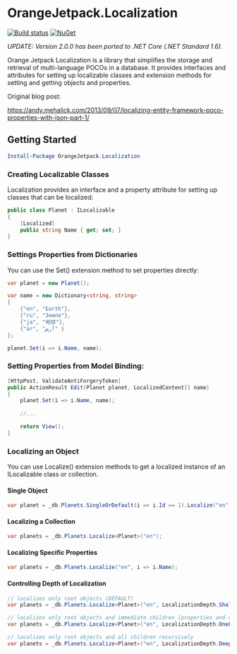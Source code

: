 # OrangeJetpack.Localization

[![Build status](https://ci.appveyor.com/api/projects/status/hoqf1taijirw7h84/branch/master?svg=true)](https://ci.appveyor.com/project/AndyMehalick/orangejetpack-localization/branch/master) [![NuGet](https://img.shields.io/nuget/v/OrangeJetpack.Localization.svg?maxAge=3600)](https://www.nuget.org/packages/OrangeJetpack.Localization/)

*UPDATE: Version 2.0.0 has been ported to .NET Core (.NET Standard 1.6).*

Orange Jetpack Localization is a library that simplifies the storage and retrieval of multi-language POCOs in a database. It provides interfaces and attributes for setting up localizable classes and extension methods for setting and getting objects and properties.

Original blog post:

https://andy.mehalick.com/2013/09/07/localizing-entity-framework-poco-properties-with-json-part-1/

## Getting Started

```powershell
Install-Package OrangeJetpack.Localization
```

### Creating Localizable Classes

Localization provides an interface and a property attribute for setting up classes that can be localized:

```csharp
public class Planet : ILocalizable
{
    [Localized]
    public string Name { get; set; }
}
```

### Settings Properties from Dictionaries

You can use the Set<T>() extension method to set properties directly:

```csharp
var planet = new Planet();

var name = new Dictionary<string, string>
{
    {"en", "Earth"},
    {"ru", "Земля"},
    {"ja", "地球"},
    {"ar", "أرض" }
};

planet.Set(i => i.Name, name);
```

### Setting Properties from Model Binding:

```csharp
[HttpPost, ValidateAntiForgeryToken]
public ActionResult Edit(Planet planet, LocalizedContent[] name)
{
    planet.Set(i => i.Name, name);
    
    //...

    return View();
}
```

### Localizing an Object

You can use Localize<T>() extension methods to get a localized instance of an ILocalizable class or collection.

#### Single Object

```csharp
var planet = _db.Planets.SingleOrDefault(i => i.Id == 1).Localize("en");
```

#### Localizing a Collection

```csharp
var planets = _db.Planets.Localize<Planet>("en");
```

#### Localizing Specific Properties

```csharp
var planets = _db.Planets.Localize("en", i => i.Name);
```

#### Controlling Depth of Localization

```csharp
// localizes only root objects (DEFAULT)
var planets = _db.Planets.Localize<Planet>("en", LocalizationDepth.Shallow);

// localizes only root objects and immediate children (properties and collections)
var planets = _db.Planets.Localize<Planet>("en", LocalizationDepth.OneLevel);

// localizes only root objects and all children recursively
var planets = _db.Planets.Localize<Planet>("en", LocalizationDepth.Deep);
```